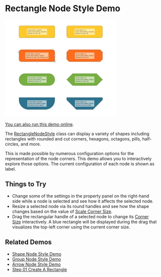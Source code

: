 <!--
 //////////////////////////////////////////////////////////////////////////////
 // @license
 // This file is part of yFiles for HTML.
 // Use is subject to license terms.
 //
 // Copyright (c) by yWorks GmbH, Vor dem Kreuzberg 28,
 // 72070 Tuebingen, Germany. All rights reserved.
 //
 //////////////////////////////////////////////////////////////////////////////
-->
# Rectangle Node Style Demo

<img src="../../../doc/demo-thumbnails/rectangle-node-style.webp" alt="demo-thumbnail" height="320"/>

[You can also run this demo online](https://www.yfiles.com/demos/style/rectangle-node-style/).

The [RectangleNodeStyle](https://docs.yworks.com/yfileshtml/#/api/RectangleNodeStyle) class can display a variety of shapes including rectangles with rounded and cut corners, hexagons, octagons, pills, half-circles, and more.

This is made possible by numerous configuration options for the representation of the node corners. This demo allows you to interactively explore those options. The current configuration of each node is shown as label.

## Things to Try

- Change some of the settings in the property panel on the right-hand side while a node is selected and see how it affects the selected node.
- Resize a selected node via its round handles and see how the shape changes based on the value of [Scale Corner Size](https://docs.yworks.com/yfileshtml/#/api/RectangleNodeStyle#scaleCornerSize).
- Drag the rectangular handle of a selected node to change its [Corner Size](https://docs.yworks.com/yfileshtml/#/api/RectangleNodeStyle#cornerSize) interactively. A blue rectangle will be displayed during the drag that visualizes the top-left corner using the current corner size.

## Related Demos

- [Shape Node Style Demo](../../style/shape-node-style/)
- [Group Node Style Demo](../../style/group-node-style/)
- [Arrow Node Style Demo](../../style/arrow-node-style/)
- [Step 01 Create A Rectangle](../../tutorial-style-implementation-node/01-create-a-rectangle/)
